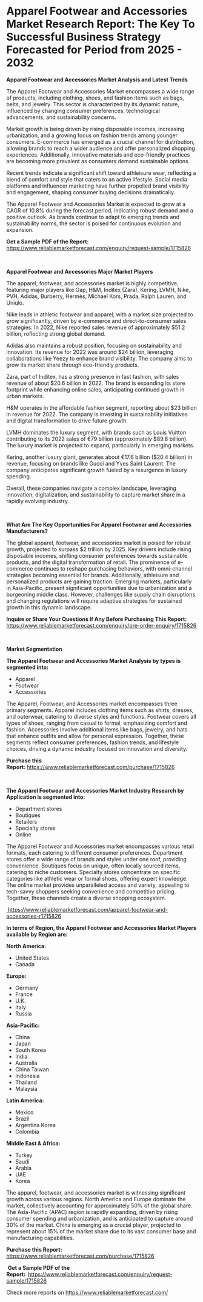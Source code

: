 <p><h1>Apparel Footwear and Accessories Market Research Report: The Key To Successful Business Strategy Forecasted for Period from 2025 - 2032</h1></p><p><strong>Apparel Footwear and Accessories Market Analysis and Latest Trends</strong></p>
<p><p>The Apparel Footwear and Accessories Market encompasses a wide range of products, including clothing, shoes, and fashion items such as bags, belts, and jewelry. This sector is characterized by its dynamic nature, influenced by changing consumer preferences, technological advancements, and sustainability concerns. </p><p>Market growth is being driven by rising disposable incomes, increasing urbanization, and a growing focus on fashion trends among younger consumers. E-commerce has emerged as a crucial channel for distribution, allowing brands to reach a wider audience and offer personalized shopping experiences. Additionally, innovative materials and eco-friendly practices are becoming more prevalent as consumers demand sustainable options.</p><p>Recent trends indicate a significant shift toward athleisure wear, reflecting a blend of comfort and style that caters to an active lifestyle. Social media platforms and influencer marketing have further propelled brand visibility and engagement, shaping consumer buying decisions dramatically.</p><p>The Apparel Footwear and Accessories Market is expected to grow at a CAGR of 10.8% during the forecast period, indicating robust demand and a positive outlook. As brands continue to adapt to emerging trends and sustainability norms, the sector is poised for continuous evolution and expansion.</p></p>
<p><strong>Get a Sample PDF of the Report:&nbsp;</strong> <a href="https://www.reliablemarketforecast.com/enquiry/request-sample/1715826?utm_campaign=2235&utm_medium=2&utm_source=Github&utm_content=ia&utm_term=28032025&utm_id=apparel-footwear-and-accessories">https://www.reliablemarketforecast.com/enquiry/request-sample/1715826</a></p>
<p>&nbsp;</p>
<p><strong>Apparel Footwear and Accessories Major Market Players</strong></p>
<p><p>The apparel, footwear, and accessories market is highly competitive, featuring major players like Gap, H&M, Inditex (Zara), Kering, LVMH, Nike, PVH, Adidas, Burberry, Hermès, Michael Kors, Prada, Ralph Lauren, and Uniqlo.</p><p>Nike leads in athletic footwear and apparel, with a market size projected to grow significantly, driven by e-commerce and direct-to-consumer sales strategies. In 2022, Nike reported sales revenue of approximately $51.2 billion, reflecting strong global demand.</p><p>Adidas also maintains a robust position, focusing on sustainability and innovation. Its revenue for 2022 was around $24 billion, leveraging collaborations like Yeezy to enhance brand visibility. The company aims to grow its market share through eco-friendly products.</p><p>Zara, part of Inditex, has a strong presence in fast fashion, with sales revenue of about $20.6 billion in 2022. The brand is expanding its store footprint while enhancing online sales, anticipating continued growth in urban markets.</p><p>H&M operates in the affordable fashion segment, reporting about $23 billion in revenue for 2022. The company is investing in sustainability initiatives and digital transformation to drive future growth.</p><p>LVMH dominates the luxury segment, with brands such as Louis Vuitton contributing to its 2022 sales of €79 billion (approximately $89.8 billion). The luxury market is projected to expand, particularly in emerging markets.</p><p>Kering, another luxury giant, generates about €17.6 billion ($20.4 billion) in revenue, focusing on brands like Gucci and Yves Saint Laurent. The company anticipates significant growth fueled by a resurgence in luxury spending.</p><p>Overall, these companies navigate a complex landscape, leveraging innovation, digitalization, and sustainability to capture market share in a rapidly evolving industry.</p></p>
<p>&nbsp;</p>
<p><strong>What Are The Key Opportunities For Apparel Footwear and Accessories Manufacturers?</strong></p>
<p><p>The global apparel, footwear, and accessories market is poised for robust growth, projected to surpass $2 trillion by 2025. Key drivers include rising disposable incomes, shifting consumer preferences towards sustainable products, and the digital transformation of retail. The prominence of e-commerce continues to reshape purchasing behaviors, with omni-channel strategies becoming essential for brands. Additionally, athleisure and personalized products are gaining traction. Emerging markets, particularly in Asia-Pacific, present significant opportunities due to urbanization and a burgeoning middle class. However, challenges like supply chain disruptions and changing regulations will require adaptive strategies for sustained growth in this dynamic landscape.</p></p>
<p><strong>Inquire or Share Your Questions If Any Before Purchasing This Report:</strong> <a href="https://www.reliablemarketforecast.com/enquiry/pre-order-enquiry/1715826?utm_campaign=2235&utm_medium=2&utm_source=Github&utm_content=ia&utm_term=28032025&utm_id=apparel-footwear-and-accessories">https://www.reliablemarketforecast.com/enquiry/pre-order-enquiry/1715826</a></p>
<p>&nbsp;</p>
<p><strong>Market Segmentation</strong></p>
<p><strong>The Apparel Footwear and Accessories Market Analysis by types is segmented into:</strong></p>
<p><ul><li>Apparel</li><li>Footwear</li><li>Accessories</li></ul></p>
<p><p>The Apparel, Footwear, and Accessories market encompasses three primary segments. Apparel includes clothing items such as shirts, dresses, and outerwear, catering to diverse styles and functions. Footwear covers all types of shoes, ranging from casual to formal, emphasizing comfort and fashion. Accessories involve additional items like bags, jewelry, and hats that enhance outfits and allow for personal expression. Together, these segments reflect consumer preferences, fashion trends, and lifestyle choices, driving a dynamic industry focused on innovation and diversity.</p></p>
<p><strong>Purchase this Report:&nbsp;</strong><a href="https://www.reliablemarketforecast.com/purchase/1715826?utm_campaign=2235&utm_medium=2&utm_source=Github&utm_content=ia&utm_term=28032025&utm_id=apparel-footwear-and-accessories">https://www.reliablemarketforecast.com/purchase/1715826</a></p>
<p>&nbsp;</p>
<p><strong>The Apparel Footwear and Accessories Market Industry Research by Application is segmented into:</strong></p>
<p><ul><li>Department stores</li><li>Boutiques</li><li>Retailers</li><li>Specialty stores</li><li>Online</li></ul></p>
<p><p>The Apparel Footwear and Accessories market encompasses various retail formats, each catering to different consumer preferences. Department stores offer a wide range of brands and styles under one roof, providing convenience. Boutiques focus on unique, often locally sourced items, catering to niche customers. Specialty stores concentrate on specific categories like athletic wear or formal shoes, offering expert knowledge. The online market provides unparalleled access and variety, appealing to tech-savvy shoppers seeking convenience and competitive pricing. Together, these channels create a diverse shopping ecosystem.</p></p>
<p><a href="https://www.reliablemarketforecast.com/apparel-footwear-and-accessories-r1715826?utm_campaign=2235&utm_medium=2&utm_source=Github&utm_content=ia&utm_term=28032025&utm_id=apparel-footwear-and-accessories">&nbsp;https://www.reliablemarketforecast.com/apparel-footwear-and-accessories-r1715826</a></p>
<p><strong>In terms of Region, the Apparel Footwear and Accessories Market Players available by Region are:</strong></p>
<p>
    <p> <strong> North America: </strong>
        <ul>
            <li>United States</li>
            <li>Canada</li>
        </ul>
        </p> 
    <p> <strong> Europe: </strong>
        <ul>
            <li>Germany</li>
            <li>France</li>
            <li>U.K.</li>
            <li>Italy</li>
            <li>Russia</li>
        </ul>
        </p> 
    <p> <strong> Asia-Pacific: </strong>
        <ul>
            <li>China</li>
            <li>Japan</li>
            <li>South Korea</li>
            <li>India</li>
            <li>Australia</li>
            <li>China Taiwan</li>
            <li>Indonesia</li>
            <li>Thailand</li>
            <li>Malaysia</li>
        </ul>
        </p> 
    <p> <strong> Latin America: </strong>
        <ul>
            <li>Mexico</li>
            <li>Brazil</li>
            <li>Argentina Korea</li>
            <li>Colombia</li>
        </ul>
        </p> 
    <p> <strong> Middle East & Africa: </strong>
        <ul>
            <li>Turkey</li>
            <li>Saudi</li>
            <li>Arabia</li>
            <li>UAE</li>
            <li>Korea</li>
        </ul>
    </p>
    </p>
<p><p>The apparel, footwear, and accessories market is witnessing significant growth across various regions. North America and Europe dominate the market, collectively accounting for approximately 50% of the global share. The Asia-Pacific (APAC) region is rapidly expanding, driven by rising consumer spending and urbanization, and is anticipated to capture around 30% of the market. China is emerging as a crucial player, projected to represent about 15% of the market share due to its vast consumer base and manufacturing capabilities.</p></p>
<p><strong>Purchase this Report: </strong><a href="https://www.reliablemarketforecast.com/purchase/1715826?utm_campaign=2235&utm_medium=2&utm_source=Github&utm_content=ia&utm_term=28032025&utm_id=apparel-footwear-and-accessories">https://www.reliablemarketforecast.com/purchase/1715826</a></p>
<p>&nbsp;<strong>Get a Sample PDF of the Report:&nbsp;&nbsp;</strong><a href="https://www.reliablemarketforecast.com/enquiry/request-sample/1715826?utm_campaign=2235&utm_medium=2&utm_source=Github&utm_content=ia&utm_term=28032025&utm_id=apparel-footwear-and-accessories">https://www.reliablemarketforecast.com/enquiry/request-sample/1715826</a></p>
<p><strong></strong></p>
<p>Check more reports on <a href="https://www.reliablemarketforecast.com/?utm_campaign=2235&utm_medium=2&utm_source=Github&utm_content=ia&utm_term=28032025&utm_id=apparel-footwear-and-accessories">https://www.reliablemarketforecast.com/</a></p>